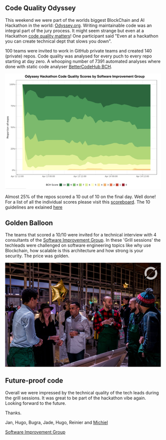 ## Code Quality Odyssey
This weekend we were part of the worlds biggest BlockChain and AI Hackathon in the world: [Odyssey.org](https://odyssey.org). Writing maintainable code was an integral part of the jury process. It might seem strange but even at a Hackathon [code quality matters](/code-quality-matters.md)! One participant said "Even at a hackathon you can create technical dept that slows you down". 

100 teams were invited to work in GitHub private teams and created 140 (private) repos. Code quality was analysed for every puch to every repo starting at day zero. A whooping number of 7391 automated analyses where done with static code analyser [BetterCodeHub BCH](https://bettercodehub.com). 

![Code Quality over time of the Hackathob](overall_scores.jpg)

Almost 25% of the repos scored a 10 out of 10 on the final day. Well done! For a list of all the individual scores please visit this [scoreboard](/scoreboard.md). The 10 guidelines are exlained [here](https://odysseyhack.github.io)

## Golden Balloon
The teams that scored a 10/10 were invited for a technical interview with 4 consultants of the [Software Improvement Group](https:/sig.eu). In these 'Grill sessions' the techleads were challenged on software engineering topics like why use Blockchain, how scalable is this architecture and how strong is your security. The price was golden.

![Golden balloons](goldenballoon.jpg)


## Future-proof code
Overall we were impressed by the technical quality of the tech leads during the grill sessions. It was great to be part of the hackathon vibe again. Looking forward to the future. 

Thanks.

Jan, Hugo, Bugra, Jade, Hugo, Reinier and [Michiel](https://github.com/michielcuijpers)

[Software Improvement Group](https://softwareimprovementgroup.com)
